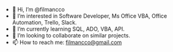 - 👋 Hi, I’m @filmancco
- 👀 I’m interested in Software Developer, Ms Office VBA, Office Automation, Trello, Slack.
- 🌱 I’m currently learning SQL, ADO, VBA, API.
- 💞️ I’m looking to collaborate on similar projects.
- 📫 How to reach me: filmancco@gmail.com

<!---
ccoapoyo/ccoapoyo is a ✨ special ✨ repository because its `README.md` (this file) appears on your GitHub profile.
You can click the Preview link to take a look at your changes.
--->
